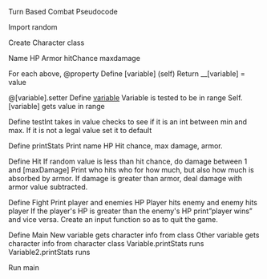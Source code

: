 

Turn Based Combat Pseudocode

Import random

Create Character class

Name
HP
Armor
hitChance
maxdamage

For each above,
@property
Define [variable] (self)
Return __[variable] = value

@[variable].setter
Define [variable](self,value)
Variable is tested to be in range
Self.[variable] gets value in range


Define testInt
takes in value
        checks to see if it is an int between
        min and max.  If it is not a legal value
        set it to default


Define printStats
Print name
HP
Hit chance,
max damage,
armor.

Define Hit
If random value is less than hit chance, do damage between 1 and [maxDamage]
Print who hits who for how much, but also how much is absorbed by armor.
If damage is greater than armor, deal damage with armor value subtracted.

Define Fight
Print player and enemies HP
Player hits enemy and enemy hits player
If the player's HP is greater than the enemy's HP print”player wins” and vice versa.
Create an input function so as to quit the game.


Define Main
New variable gets character info from class
Other variable gets character info from character class
Variable.printStats runs
Variable2.printStats runs

Run main
